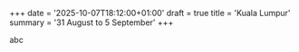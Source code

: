 +++
date = '2025-10-07T18:12:00+01:00'
draft = true
title = 'Kuala Lumpur'
summary = '31 August to 5 September'
+++

abc
